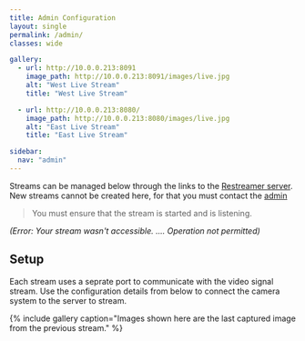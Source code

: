 ```yaml
---
title: Admin Configuration
layout: single
permalink: /admin/
classes: wide

gallery:
  - url: http://10.0.0.213:8091
    image_path: http://10.0.0.213:8091/images/live.jpg
    alt: "West Live Stream"
    title: "West Live Stream"

  - url: http://10.0.0.213:8080/
    image_path: http://10.0.0.213:8080/images/live.jpg
    alt: "East Live Stream"
    title: "East Live Stream"

sidebar:
  nav: "admin"
---
```


Streams can be managed below through the links to the [Restreamer server](https://github.com/datarhei/restreamer). New streams cannot be created here, for that you must contact the [admin](mailto:james@site-walk.org) 

> You must ensure that the stream is started and is listening. 

*(Error: Your stream wasn't accessible. .... Operation not permitted)*

## Setup


Each stream uses a seprate port to communicate with the video signal stream. Use the configuration details from below to connect the camera system to the server to stream.



[]()

{% include gallery caption="Images shown here are the last captured image from the previous stream." %}

